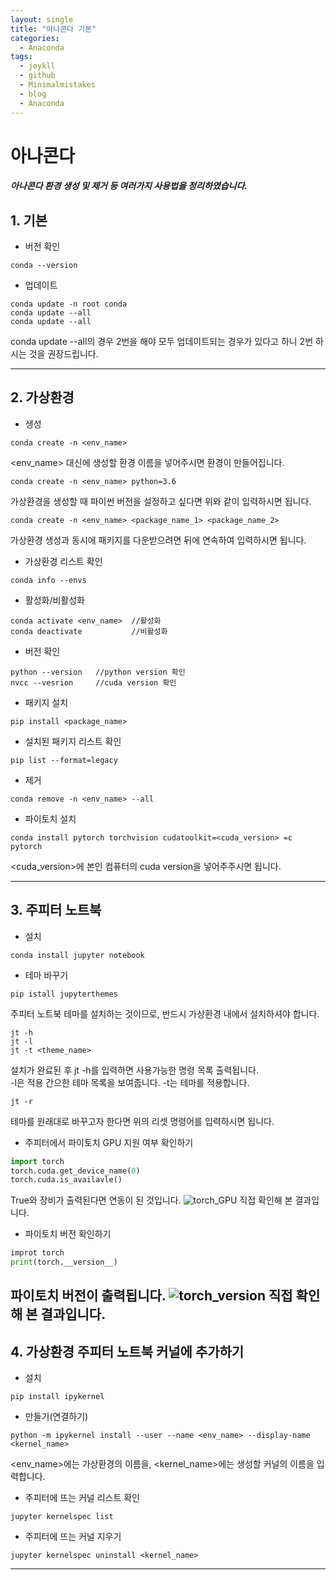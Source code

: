```yaml
---
layout: single
title: "아나콘다 기본"
categories:
  - Anaconda
tags:
  - jeykll
  - github
  - Minimalmistakes
  - blog
  - Anaconda
---
```


# 아나콘다
##### 아나콘다 환경 생성 및 제거 등 여러가지 사용법을 정리하였습니다.

## 1. 기본
  + 버전 확인
 ```
 conda --version
 ```

 + 업데이트
 ```
 conda update -n root conda
 conda update --all
 conda update --all
 ```
conda update --all의 경우 2번을 해야 모두 업데이트되는 경우가 있다고 하니 2번 하시는 것을 권장드립니다.

---

## 2. 가상환경
 + 생성
 ```
 conda create -n <env_name>
 ```
 <env_name> 대신에 생성할 환경 이름을 넣어주시면 환경이 만들어집니다.
 ```
 conda create -n <env_name> python=3.6
 ```
 가상환경을 생성할 때 파이썬 버전을 설정하고 싶다면 위와 같이 입력하시면 됩니다.
 ```
 conda create -n <env_name> <package_name_1> <package_name_2>
 ```
 가상환경 생성과 동시에 패키지를 다운받으려면 뒤에 연속하여 입력하시면 됩니다.
 + 가상환경 리스트 확인
 ```
 conda info --envs
 ```
 + 활성화/비활성화
 ```
 conda activate <env_name>  //활성화
 conda deactivate           //비활성화
 ```
 + 버전 확인
 ```
 python --version   //python version 확인
 nvcc --vesrion     //cuda version 확인
 ```
 + 패키지 설치
 ```
 pip install <package_name>
 ```
 + 설치된 패키지 리스트 확인
 ```
 pip list --format=legacy
 ```
 + 제거
 ```
 conda remove -n <env_name> --all
 ```
 + 파이토치 설치
 ```
 conda install pytorch torchvision cudatoolkit=<cuda_version> =c pytorch
 ```
 <cuda_version>에 본인 컴퓨터의 cuda version을 넣어주주시면 됩니다.

---

## 3. 주피터 노트북
  + 설치
 ```
 conda install jupyter notebook
 ```
 + 테마 바꾸기
 ```
 pip istall jupyterthemes
 ```
 주피터 노트북 테마를 설치하는 것이므로, 반드시 가상환경 내에서 설치하셔야 합니다.
 ```
 jt -h
 jt -l
 jt -t <theme_name>
 ```
 설치가 완료된 후 jt -h를 입력하면 사용가능한 명령 목록 출력됩니다.  
 -l은 적용 간으한 테마 목록을 보여줍니다.
 -t는 테마를 적용합니다.
 ```
 jt -r
 ```
 테마를 원래대로 바꾸고자 한다면 위의 리셋 명령어를 입력하시면 됩니다.
 + 주피터에서 파이토치 GPU 지원 여부 확인하기
 ```python
 import torch
 torch.cuda.get_device_name(0)
 torch.cuda.is_availavle()
 ```
 True와 장비가 출력된다면 연동이 된 것입니다.
 ![torch_GPU](https://user-images.githubusercontent.com/61397479/81370251-aa9b0d00-912f-11ea-9460-0cd030d7def6.PNG)
 직접 확인해 본 결과입니다.
 + 파이토치 버전 확인하기
 ```python
 improt torch
 print(torch.__version__)
 ```
 파이토치 버전이 출력됩니다.
 ![torch_version](https://user-images.githubusercontent.com/61397479/81370277-c1d9fa80-912f-11ea-935e-44b5d3be759e.PNG)
 직접 확인해 본 결과입니다.
---

## 4. 가상환경 주피터 노트북 커널에 추가하기
  + 설치
 ```
 pip install ipykernel
 ```
 + 만들기(연결하기)
 ```
 python -m ipykernel install --user --name <env_name> --display-name <kernel_name>
 ```
 <env_name>에는 가상환경의 이름을, <kernel_name>에는 생성할 커널의 이름을 입력합니다.
 + 주피터에 뜨는 커널 리스트 확인
 ```
 jupyter kernelspec list
 ```
 + 주피터에 뜨는 커널 지우기
 ```
 jupyter kernelspec uninstall <kernel_name>
 ```

---
